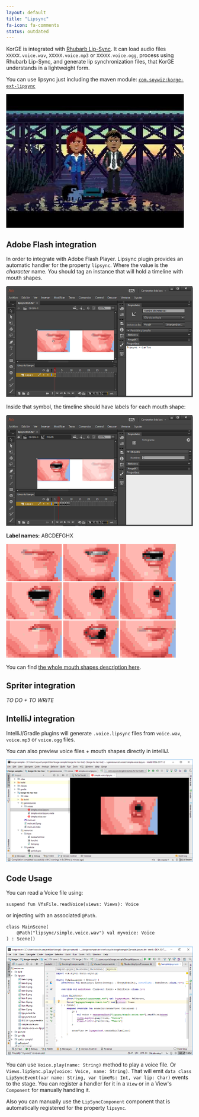 ```yaml
---
layout: default
title: "Lipsync"
fa-icon: fa-comments
status: outdated
---
```


KorGE is integrated with [Rhubarb Lip-Sync](https://github.com/DanielSWolf/rhubarb-lip-sync).
It can load audio files `XXXXX.voice.wav`, `XXXXX.voice.mp3` or `XXXXX.voice.ogg`,
process using Rhubarb Lip-Sync, and generate lip synchronization files, that KorGE understands in a lightweight form.

You can use lipsync just including the maven module: [`com.soywiz:korge-ext-lipsync`](https://github.com/soywiz/korge/tree/master/korge-ext-lipsync)

[![](/korge/audio/lipsync/sample.jpg)](https://www.youtube.com/watch?v=OX_K387EKoI)

## Adobe Flash integration

In order to integrate with Adobe Flash Player. Lipsync plugin provides an automatic handler for the property `lipsync`. Where the value is the *character* name.
You should tag an instance that will hold a timeline with mouth shapes.

![](/korge/audio/lipsync/flash1.png)

Inside that symbol, the timeline should have labels for each mouth shape:

![](/korge/audio/lipsync/flash2.png)

**Label names:** ABCDEFGHX

![A](/korge/audio/lipsync/ken-A.png)
![B](/korge/audio/lipsync/ken-B.png)
![C](/korge/audio/lipsync/ken-C.png)
![D](/korge/audio/lipsync/ken-D.png)
![E](/korge/audio/lipsync/ken-E.png)
![F](/korge/audio/lipsync/ken-F.png)
![G](/korge/audio/lipsync/ken-G.png)
![H](/korge/audio/lipsync/ken-H.png)
![X](/korge/audio/lipsync/ken-X.png)

You can find [the whole mouth shapes description here](https://github.com/DanielSWolf/rhubarb-lip-sync#mouth-shapes).

## Spriter integration

*TO DO + TO WRITE*

## IntelliJ integration

IntelliJ/Gradle plugins will generate `.voice.lipsync` files from `voice.wav`, `voice.mp3` or `voice.ogg` files.

You can also preview voice files + mouth shapes directly in intelliJ.

![](/audio/lipsync/lipsync-preview.png)

## Code Usage

You can read a Voice file using:

```
suspend fun VfsFile.readVoice(views: Views): Voice
```

or injecting with an associated `@Path`.

```
class MainScene(
	@Path("lipsync/simple.voice.wav") val myvoice: Voice
) : Scene()
```

![](/audio/lipsync/code1.png)

You can use `Voice.play(name: String)` method to play a voice file.
Or `Views.lipSync.play(voice: Voice, name: String)`.
That will emit `data class LipSyncEvent(var name: String, var timeMs: Int, var lip: Char)` events to the stage. You can register a handler for it in a `View` or in a View's `Component` for manually handling it.

Also you can manually use the `LipSyncComponent` component that is automatically registered for the property `lipsync`.
